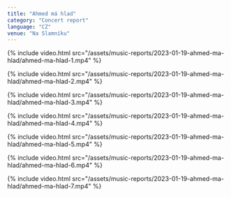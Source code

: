 ```yaml
---
title: "Ahmed má hlad"
category: "Concert report"
language: "CZ"
venue: "Na Slamníku"
---
```


{% include video.html src="/assets/music-reports/2023-01-19-ahmed-ma-hlad/ahmed-ma-hlad-1.mp4" %}

{% include video.html src="/assets/music-reports/2023-01-19-ahmed-ma-hlad/ahmed-ma-hlad-2.mp4" %}

{% include video.html src="/assets/music-reports/2023-01-19-ahmed-ma-hlad/ahmed-ma-hlad-3.mp4" %}

{% include video.html src="/assets/music-reports/2023-01-19-ahmed-ma-hlad/ahmed-ma-hlad-4.mp4" %}

{% include video.html src="/assets/music-reports/2023-01-19-ahmed-ma-hlad/ahmed-ma-hlad-5.mp4" %}

{% include video.html src="/assets/music-reports/2023-01-19-ahmed-ma-hlad/ahmed-ma-hlad-6.mp4" %}

{% include video.html src="/assets/music-reports/2023-01-19-ahmed-ma-hlad/ahmed-ma-hlad-7.mp4" %}

